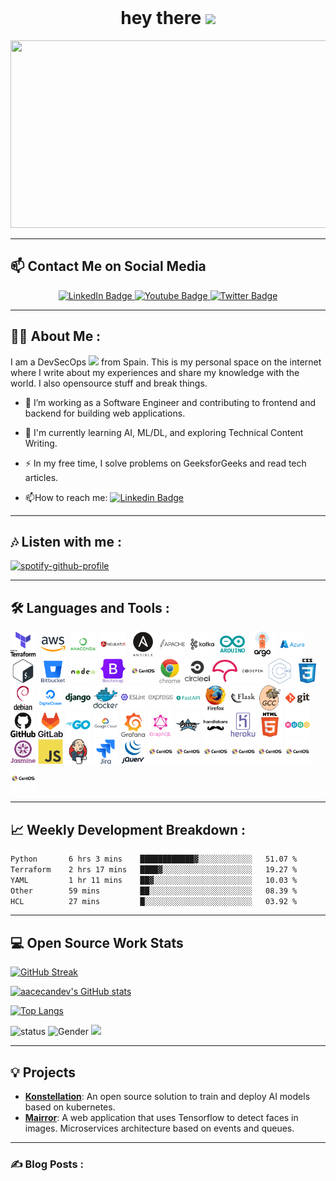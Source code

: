 
<div id="header" align="center">
  <div></div>
  <div id="counters">
    <img src="https://komarev.com/ghpvc/?username=aacecandev&style=flat-square&color=blue" alt=""/>
    <img src="https://visitor-badge.glitch.me/badge?page_id=github.com/aacecandev" alt=""/>
  </div>
  <div>
    <h1>
      hey there
      <img src="https://media.giphy.com/media/hvRJCLFzcasrR4ia7z/giphy.gif" width="30px"/>
    </h1>
  </div>
</div>

<div align="center">
  <img src="https://media.giphy.com/media/dWesBcTLavkZuG35MI/giphy.gif" width="600" height="300"/>
</div>

---

## 📫 Contact Me on Social Media

<div id="contact" align="center">
  <div id="badges">
    <a href="https://www.linkedin.com/in/aacecan/">
      <img src="https://img.shields.io/badge/LinkedIn-blue?style=for-the-badge&logo=linkedin&logoColor=white" alt="LinkedIn Badge"/>
    </a>
    <a href="https://youtube.com/@aacecandev">
      <img src="https://img.shields.io/badge/YouTube-red?style=for-the-badge&logo=youtube&logoColor=white" alt="Youtube Badge"/>
    </a>
    <a href="https://twitter.com/aacecandev">
      <img src="https://img.shields.io/badge/Twitter-blue?style=for-the-badge&logo=twitter&logoColor=white" alt="Twitter Badge"/>
    </a>
  </div>
</div>

---

## :man_technologist: About Me :

I am a DevSecOps <img src="https://media.giphy.com/media/WUlplcMpOCEmTGBtBW/giphy.gif" width="30"> from Spain. This is my personal space on the internet where I write about my experiences and share my knowledge with the world. I also opensource stuff and break things.

- :telescope: I’m working as a Software Engineer and contributing to frontend and backend for building web applications.

- :seedling: I'm currently learning AI, ML/DL, and exploring Technical Content Writing.

- :zap: In my free time, I solve problems on GeeksforGeeks and read tech articles.

- :mailbox:How to reach me: [![Linkedin Badge](https://img.shields.io/badge/-aacecandev-blue?style=flat&logo=Linkedin&logoColor=white)](https://www.linkedin.com/in/aacecan/)

---

## :notes: Listen with me :

[![spotify-github-profile](https://spotify-github-profile.vercel.app/api/view?uid=alexvk89&cover_image=true&theme=default&show_offline=false&background_color=121212)](https://spotify-github-profile.vercel.app/api/view?uid=alexvk89&redirect=true)

---

## :hammer_and_wrench: Languages and Tools :

<div>
  <img src="https://github.com/devicons/devicon/blob/master/icons/terraform/terraform-original-wordmark.svg" title="Terraform" alt="Terraform" width="40" height="40"/>&nbsp;
  <img src="https://github.com/devicons/devicon/blob/master/icons/amazonwebservices/amazonwebservices-original-wordmark.svg" title="AWS" alt="AWS" width="40" height="40"/>&nbsp;
  <img src="https://github.com/devicons/devicon/blob/master/icons/anaconda/anaconda-original-wordmark.svg" title="Anaconda" alt="Anaconda" width="40" height="40"/>&nbsp;
  <img src="https://github.com/devicons/devicon/blob/master/icons/angularjs/angularjs-original-wordmark.svg" title="Angular" alt="Angular" width="40" height="40"/>&nbsp;
  <img src="https://github.com/devicons/devicon/blob/master/icons/ansible/ansible-original-wordmark.svg" title="Ansible" alt="Ansible" width="40" height="40"/>&nbsp;
  <img src="https://github.com/devicons/devicon/blob/master/icons/apache/apache-line-wordmark.svg" title="Apache" alt="Apache " width="40" height="40"/>&nbsp;
  <img src="https://github.com/devicons/devicon/blob/master/icons/apachekafka/apachekafka-original-wordmark.svg"  title="Kafka" alt="Kafka" width="40" height="40"/>&nbsp;
  <img src="https://github.com/devicons/devicon/blob/master/icons/arduino/arduino-original-wordmark.svg" title="Arduino" alt="Arduino" width="40" height="40"/>&nbsp;
  <img src="https://github.com/devicons/devicon/blob/master/icons/argocd/argocd-original-wordmark.svg" title="ArgoCD" alt="ArgoCD" width="40" height="40"/>&nbsp;
  <img src="https://github.com/devicons/devicon/blob/master/icons/azure/azure-original-wordmark.svg" title="Azure" alt="Azure" width="40" height="40"/>&nbsp;
  <img src="https://github.com/devicons/devicon/blob/master/icons/bash/bash-original.svg" title="Bash"  alt="Bash" width="40" height="40"/>&nbsp;
  <img src="https://github.com/devicons/devicon/blob/master/icons/bitbucket/bitbucket-original-wordmark.svg" title="BitBucket"  alt="BitBucket" width="40" height="40"/>&nbsp;
  <img src="https://github.com/devicons/devicon/blob/master/icons/nodejs/nodejs-original-wordmark.svg" title="NodeJS" alt="NodeJS" width="40" height="40"/>&nbsp;
  <img src="https://github.com/devicons/devicon/blob/master/icons/bootstrap/bootstrap-original-wordmark.svg" title="Bootstrap" alt="Bootstrap" width="40" height="40"/>&nbsp;
  <img src="https://github.com/devicons/devicon/blob/master/icons/centos/centos-original-wordmark.svg" title="CentOS" **alt="CentOS" width="40" height="40"/>
  <img src="https://github.com/devicons/devicon/blob/master/icons/chrome/chrome-original-wordmark.svg" title="Chrome" **alt="Chrome" width="40" height="40"/>
  <img src="https://github.com/devicons/devicon/blob/master/icons/circleci/circleci-plain-wordmark.svg" title="CircleCI" **alt="CircleCI" width="40" height="40"/>
  <img src="https://github.com/devicons/devicon/blob/master/icons/codecov/codecov-plain.svg" title="Codecov" **alt="Codecov" width="40" height="40"/>
  <img src="https://github.com/devicons/devicon/blob/master/icons/codepen/codepen-original-wordmark.svg" title="Codepen" **alt="Codepen" width="40" height="40"/>
  <img src="https://github.com/devicons/devicon/blob/master/icons/cplusplus/cplusplus-line.svg" title="CPlusPlus" **alt="CPlusPlus" width="40" height="40"/>
  <img src="https://github.com/devicons/devicon/blob/master/icons/css3/css3-original-wordmark.svg" title="CSS3" **alt="CSS3" width="40" height="40"/>
  <img src="https://github.com/devicons/devicon/blob/master/icons/debian/debian-original-wordmark.svg" title="Debian" **alt="Debian" width="40" height="40"/>
  <img src="https://github.com/devicons/devicon/blob/master/icons/digitalocean/digitalocean-original-wordmark.svg" title="DigitalOcean" **alt="DigitalOcean" width="40" height="40"/>
  <img src="https://github.com/devicons/devicon/blob/master/icons/django/django-plain-wordmark.svg" title="Django" **alt="Django" width="40" height="40"/>
  <img src="https://github.com/devicons/devicon/blob/master/icons/docker/docker-original-wordmark.svg" title="Docker" **alt="Docker" width="40" height="40"/>
  <img src="https://github.com/devicons/devicon/blob/master/icons/eslint/eslint-original-wordmark.svg" title="Eslint" **alt="Eslint" width="40" height="40"/>
  <img src="https://github.com/devicons/devicon/blob/master/icons/express/express-original-wordmark.svg" title="Express" **alt="Express" width="40" height="40"/>
  <img src="https://github.com/devicons/devicon/blob/master/icons/fastapi/fastapi-original-wordmark.svg" title="Fastapi" **alt="Fastapi" width="40" height="40"/>
  <img src="https://github.com/devicons/devicon/blob/master/icons/firefox/firefox-original-wordmark.svg" title="Firefox" **alt="Firefox" width="40" height="40"/>
  <img src="https://github.com/devicons/devicon/blob/master/icons/flask/flask-original-wordmark.svg" title="Flask" **alt="Flask" width="40" height="40"/>
  <img src="https://github.com/devicons/devicon/blob/master/icons/gcc/gcc-original.svg" title="Gcc" **alt="Gcc" width="40" height="40"/>
  <img src="https://github.com/devicons/devicon/blob/master/icons/git/git-original-wordmark.svg" title="Git" **alt="Git" width="40" height="40"/>
  <img src="https://github.com/devicons/devicon/blob/master/icons/github/github-original-wordmark.svg" title="Github" **alt="Github" width="40" height="40"/>
  <img src="https://github.com/devicons/devicon/blob/master/icons/gitlab/gitlab-original-wordmark.svg" title="Gitlab" **alt="Gitlab" width="40" height="40"/>
  <img src="https://github.com/devicons/devicon/blob/master/icons/go/go-original-wordmark.svg" title="Go" **alt="Go" width="40" height="40"/>
  <img src="https://github.com/devicons/devicon/blob/master/icons/googlecloud/googlecloud-original-wordmark.svg" title="GoogleCloud" **alt="GoogleCloud" width="40" height="40"/>
  <img src="https://github.com/devicons/devicon/blob/master/icons/grafana/grafana-original-wordmark.svg" title="Grafana" **alt="Grafana" width="40" height="40"/>
  <img src="https://github.com/devicons/devicon/blob/master/icons/graphql/graphql-plain-wordmark.svg" title="Graphql" **alt="Graphql" width="40" height="40"/>
  <img src="https://github.com/devicons/devicon/blob/master/icons/groovy/groovy-original.svg" title="Groovy" **alt="Groovy" width="40" height="40"/>
  <img src="https://github.com/devicons/devicon/blob/master/icons/handlebars/handlebars-original-wordmark.svg" title="Handlebars" **alt="Handlebars" width="40" height="40"/>
  <img src="https://github.com/devicons/devicon/blob/master/icons/heroku/heroku-original-wordmark.svg" title="Heroku" **alt="Heroku" width="40" height="40"/>
  <img src="https://github.com/devicons/devicon/blob/master/icons/html5/html5-original-wordmark.svg" title="Html5" **alt="Html5" width="40" height="40"/>
  <img src="https://github.com/devicons/devicon/blob/master/icons/hugo/hugo-original-wordmark.svg" title="Hugo" **alt="Hugo" width="40" height="40"/>
  <img src="https://github.com/devicons/devicon/blob/master/icons/jasmine/jasmine-plain-wordmark.svg" title="Jasmine" **alt="Jasmine" width="40" height="40"/>
  <img src="https://github.com/devicons/devicon/blob/master/icons/javascript/javascript-original.svg" title="Javascript" **alt="Javascript" width="40" height="40"/>
  <img src="https://github.com/devicons/devicon/blob/master/icons/jenkins/jenkins-original.svg" title="Jenkins" **alt="Jenkins" width="40" height="40"/>
  <img src="https://github.com/devicons/devicon/blob/master/icons/jira/jira-original-wordmark.svg" title="Jira" **alt="Jira" width="40" height="40"/>
  <img src="https://github.com/devicons/devicon/blob/master/icons/jquery/jquery-original-wordmark.svg" title="Jquery" **alt="Jquery" width="40" height="40"/>
  <img src="https://github.com/devicons/devicon/blob/master/icons/centos/centos-original-wordmark.svg" title="CentOS" **alt="CentOS" width="40" height="40"/>
  <img src="https://github.com/devicons/devicon/blob/master/icons/centos/centos-original-wordmark.svg" title="CentOS" **alt="CentOS" width="40" height="40"/>
  <img src="https://github.com/devicons/devicon/blob/master/icons/centos/centos-original-wordmark.svg" title="CentOS" **alt="CentOS" width="40" height="40"/>
  <img src="https://github.com/devicons/devicon/blob/master/icons/centos/centos-original-wordmark.svg" title="CentOS" **alt="CentOS" width="40" height="40"/>
  <img src="https://github.com/devicons/devicon/blob/master/icons/centos/centos-original-wordmark.svg" title="CentOS" **alt="CentOS" width="40" height="40"/>
  <img src="https://github.com/devicons/devicon/blob/master/icons/centos/centos-original-wordmark.svg" title="CentOS" **alt="CentOS" width="40" height="40"/>
  <img src="https://github.com/devicons/devicon/blob/master/icons/centos/centos-original-wordmark.svg" title="CentOS" **alt="CentOS" width="40" height="40"/>
</div>

---

## :chart_with_upwards_trend: Weekly Development Breakdown :

<!--START_SECTION:waka-->

```txt
Python       6 hrs 3 mins    ████████████▓░░░░░░░░░░░░   51.07 %
Terraform    2 hrs 17 mins   ████▓░░░░░░░░░░░░░░░░░░░░   19.27 %
YAML         1 hr 11 mins    ██▓░░░░░░░░░░░░░░░░░░░░░░   10.03 %
Other        59 mins         ██░░░░░░░░░░░░░░░░░░░░░░░   08.39 %
HCL          27 mins         █░░░░░░░░░░░░░░░░░░░░░░░░   03.92 %
```

<!--END_SECTION:waka-->

---

## 💻 Open Source Work Stats

[![GitHub Streak](http://github-readme-streak-stats.herokuapp.com?user=aacecandev&theme=dark&background=000000)](https://git.io/streak-stats)

[![aacecandev's GitHub stats](https://github-readme-stats.vercel.app/api?username=aacecandev)](https://github.com/anuraghazra/github-readme-stats)

[![Top Langs](https://github-readme-stats.vercel.app/api/top-langs/?username=aacecandev&layout=compact&theme=vision-friendly-dark)](https://github.com/anuraghazra/github-readme-stats)



![status](https://img.shields.io/badge/status-up-brightgreen) ![Gender](https://img.shields.io/badge/gender-%F0%9F%A4%B5-lightgrey) ![](https://visitor-badge.glitch.me/badge?page_id=github.com/aacecandev)

---

## 💡 Projects

- [**Konstellation**](https://www.konstellation.io/): An open source solution to train and deploy AI models based on kubernetes.
- [**Mairror**](https://mairror.aacecan.com): A web application that uses Tensorflow to detect faces in images. Microservices architecture based on events and queues.

---

### :writing_hand: Blog Posts :

<!-- BLOG-POST-LIST:START -->
<!-- BLOG-POST-LIST:END -->


<!--
**lizheming/lizheming** is a ✨ _special_ ✨ repository because its `README.md` (this file) appears on your GitHub profile.

Here are some ideas to get you started:

- 🔭 I’m currently working on ...
- 🌱 I’m currently learning ...
- 👯 I’m looking to collaborate on ...
- 🤔 I’m looking for help with ...
- 💬 Ask me about ...
- 📫 How to reach me: ...
- 😄 Pronouns: ...
- ⚡ Fun fact: ...
-->


[2]: https://segmentfault.com/u/lizheming
[3]: https://www.v2ex.com/member/lizheming

